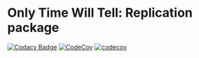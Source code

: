# Only Time Will Tell: Replication package

[![Codacy Badge](https://api.codacy.com/project/badge/Grade/327d1aa3599543e794bd3990a8498acd)](https://app.codacy.com/gh/michaeldorner/only-time-will-tell?utm_source=github.com&utm_medium=referral&utm_content=michaeldorner/only-time-will-tell&utm_campaign=Badge_Grade_Settings)
[![CodeCov](https://github.com/michaeldorner/only-time-will-tell/actions/workflows/main.yml/badge.svg)](https://github.com/michaeldorner/only-time-will-tell/actions/workflows/main.yml)
[![codecov](https://codecov.io/gh/michaeldorner/only-time-will-tell/branch/main/graph/badge.svg?token=1LFXZ84UV7)](https://codecov.io/gh/michaeldorner/only-time-will-tell)
